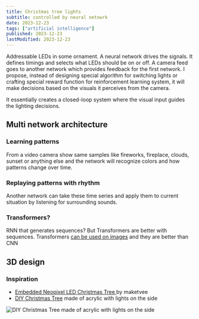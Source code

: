 ```yaml
---
title: Christmas tree lights
subtitle: controlled by neural netowrk
date: 2023-12-23
tags: ["artificial intelligence"]
published: 2023-12-23
lastModified: 2023-12-23
---
```



Addressable LEDs in some ornament. A neural network drives the signals. It defines timings and selects what LEDs should be on or off. A camera feed goes to another network which provides feedback for the first network. I propose, instead of designing special algorithm for switching lights or crafting special reward function for reinforcement learning system, it will make decisions based on the visuals it perceives from the camera.

It essentially creates a closed-loop system where the visual input guides the lighting decisions.

## Multi network architecture

### Learning patterns

From a video camera show same samples like fireworks, fireplace, clouds, sunset or anything else and the network will recognize colors and how patterns change over time.

### Replaying patterns with rhythm

Another network can take these time series and apply them to current situation by listening for surrounding sounds.

### Transformers?

RNN that generates sequences? But Transformers are better with sequences. Transformers [can be used on images](https://arxiv.org/abs/2010.11929) and they are better than CNN

## 3D design

### Inspiration

- [Embedded Neopixel LED Christmas Tree ](https://www.printables.com/model/13643) by maketvee
- [DIY Christmas Tree](https://www.hackster.io/theSTEMpedia/diy-christmas-tree-and-christmas-decor-using-arduino-61c6cf) made of acrylic with lights on the side

![DIY Christmas Tree made of acrylic with lights on the side](./diy-christmas-tree-acrylic.avif)